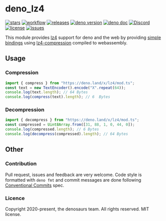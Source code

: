# deno_lz4

[![stars](https://img.shields.io/github/stars/denosaurs/deno_lz4)](https://github.com/denosaurs/deno_lz4/stargazers)
[![workflow](https://img.shields.io/github/actions/workflow/status/denosaurs/deno_lz4/checks.yml?branch=master)](https://github.com/denosaurs/deno_lz4/actions)
[![releases](https://img.shields.io/github/v/release/denosaurs/deno_lz4)](https://github.com/denosaurs/deno_lz4/releases/latest/)
[![deno version](https://img.shields.io/badge/deno-^1.0.2-informational)](https://github.com/denoland/deno)
[![deno doc](https://img.shields.io/badge/deno-doc-informational)](https://doc.deno.land/https/deno.land/x/deno_lz4/mod.ts)
[![Discord](https://img.shields.io/discord/713043818806509608)](https://discord.gg/shHG8vg)
[![license](https://img.shields.io/github/license/denosaurs/deno_lz4)](https://github.com/denosaurs/deno_lz4/blob/master/LICENSE)
[![issues](https://img.shields.io/github/issues/denosaurs/deno_lz4)](https://github.com/denosaurs/deno_lz4/issues)

This module provides
[lz4](https://en.wikipedia.org/wiki/LZ4_(compression_algorithm)) support for
deno and the web by providing [simple bindings](src/lib.rs) using
[lz4-compression](https://github.com/johannesvollmer/lz4-compression-rs)
compiled to webassembly.

## Usage

### Compression

```ts
import { compress } from "https://deno.land/x/lz4/mod.ts";
const text = new TextEncoder().encode("X".repeat(64));
console.log(text.length); // 64 Bytes
console.log(compress(text).length); // 6  Bytes
```

### Decompression

```ts
import { decompress } from "https://deno.land/x/lz4/mod.ts";
const compressed = Uint8Array.from([31, 88, 1, 0, 44, 0]);
console.log(compressed.length); // 6 Bytes
console.log(decompress(compressed).length); // 64 Bytes
```

## Other

### Contribution

Pull request, issues and feedback are very welcome. Code style is formatted with
`deno fmt` and commit messages are done following
[Conventional Commits](https://www.conventionalcommits.org/en/v1.0.0/) spec.

### Licence

Copyright 2020-present, the denosaurs team. All rights reserved. MIT license.
